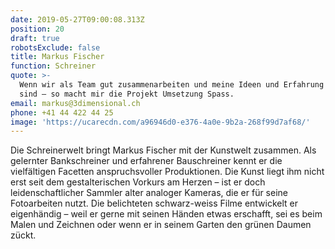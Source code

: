 ```yaml
---
date: 2019-05-27T09:00:08.313Z
position: 20
draft: true
robotsExclude: false
title: Markus Fischer
function: Schreiner
quote: >-
  Wenn wir als Team gut zusammenarbeiten und meine Ideen und Erfahrung gefragt
  sind – so macht mir die Projekt Umsetzung Spass.
email: markus@3dimensional.ch
phone: +41 44 422 44 25
image: 'https://ucarecdn.com/a96946d0-e376-4a0e-9b2a-268f99d7af68/'
---
```

Die Schreinerwelt bringt Markus Fischer mit der Kunstwelt zusammen. Als gelernter Bankschreiner und erfahrener Bauschreiner kennt er die vielfältigen Facetten anspruchsvoller Produktionen. Die Kunst liegt ihm nicht erst seit dem gestalterischen Vorkurs am Herzen – ist er doch leidenschaftlicher Sammler alter analoger Kameras, die er für seine Fotoarbeiten nutzt. Die belichteten schwarz-weiss Filme entwickelt er eigenhändig – weil er gerne mit seinen Händen etwas erschafft, sei es beim Malen und Zeichnen oder wenn er in seinem Garten den grünen Daumen zückt.
